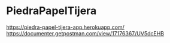# PiedraPapelTijera
https://piedra-papel-tijera-app.herokuapp.com/
https://documenter.getpostman.com/view/17176367/UV5dcEHB
